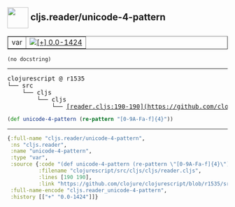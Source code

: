 ## <img width="48px" valign="middle" src="http://i.imgur.com/Hi20huC.png"> cljs.reader/unicode-4-pattern

 <table border="1">
<tr>
<td>var</td>
<td><a href="https://github.com/cljsinfo/api-refs/tree/0.0-1424"><img valign="middle" alt="[+] 0.0-1424" src="https://img.shields.io/badge/+-0.0--1424-lightgrey.svg"></a> </td>
</tr>
</table>

 <samp>
</samp>

```
(no docstring)
```

---

 <pre>
clojurescript @ r1535
└── src
    └── cljs
        └── cljs
            └── <ins>[reader.cljs:190-190](https://github.com/clojure/clojurescript/blob/r1535/src/cljs/cljs/reader.cljs#L190-L190)</ins>
</pre>

```clj
(def unicode-4-pattern (re-pattern "[0-9A-Fa-f]{4}"))
```


---

```clj
{:full-name "cljs.reader/unicode-4-pattern",
 :ns "cljs.reader",
 :name "unicode-4-pattern",
 :type "var",
 :source {:code "(def unicode-4-pattern (re-pattern \"[0-9A-Fa-f]{4}\"))",
          :filename "clojurescript/src/cljs/cljs/reader.cljs",
          :lines [190 190],
          :link "https://github.com/clojure/clojurescript/blob/r1535/src/cljs/cljs/reader.cljs#L190-L190"},
 :full-name-encode "cljs.reader_unicode-4-pattern",
 :history [["+" "0.0-1424"]]}

```
